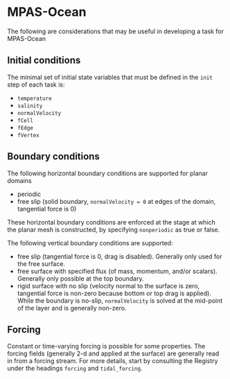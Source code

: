 # MPAS-Ocean

The following are considerations that may be useful in developing a task for MPAS-Ocean

## Initial conditions

The minimal set of initial state variables that must be defined in the `init` step of each task is:

* `temperature`
* `salinity`
* `normalVelocity`
* `fCell`
* `fEdge`
* `fVertex`

## Boundary conditions

The following horizontal boundary conditions are supported for planar domains

* periodic
* free slip (solid boundary, `normalVelocity = 0` at edges of the domain,
tangential force is 0)

These horizontal boundary conditions are enforced at the stage at which the
planar mesh is constructed, by specifying `nonperiodic` as true or false.

The following vertical boundary conditions are supported:

* free slip (tangential force is 0, drag is disabled). Generally only used for
the free surface.
* free surface with specified flux (of mass, momentum, and/or scalars).
Generally only possible at the top boundary.
* rigid surface with no slip (velocity normal to the surface is zero,
tangential force is non-zero because bottom or top drag is applied). While the
boundary is no-slip, `normalVelocity` is solved at the mid-point of the layer
and is generally non-zero.

## Forcing

Constant or time-varying forcing is possible for some properties. The forcing
fields (generally 2-d and applied at the surface) are generally read in from a
forcing stream. For more details, start by consulting the Registry under the
headings `forcing` and `tidal_forcing`.
